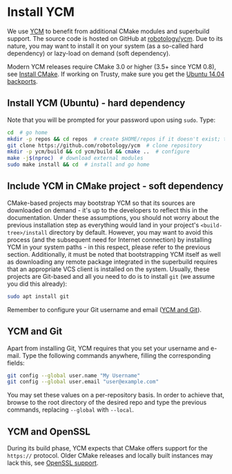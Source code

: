 # Install YCM

We use [YCM](http://robotology.github.io/ycm/gh-pages/git-master/index.html) to benefit from additional CMake modules and superbuild support. The source code is hosted on GitHub at [robotology/ycm](https://github.com/robotology/ycm). Due to its nature, you may want to install it on your system (as a so-called hard dependency) or lazy-load on demand (soft dependency).

Modern YCM releases require CMake 3.0 or higher (3.5+ since YCM 0.8), see [Install CMake](install-cmake.md). If working on Trusty, make sure you get the [Ubuntu 14.04 backports](install-cmake.md#ubuntu-1404-backports).

## Install YCM (Ubuntu) - hard dependency

Note that you will be prompted for your password upon using `sudo`. Type:

```bash
cd  # go home
mkdir -p repos && cd repos  # create $HOME/repos if it doesn't exist; then, enter it
git clone https://github.com/robotology/ycm  # clone repository
mkdir -p ycm/build && cd ycm/build && cmake ..  # configure
make -j$(nproc)  # download external modules
sudo make install && cd  # install and go home
```

## Include YCM in CMake project - soft dependency

CMake-based projects may bootstrap YCM so that its sources are downloaded on demand - it's up to the developers to reflect this in the documentation. Under these assumptions, you should not worry about the previous installation step as everything would land in your project's `<build-tree>/install` directory by default. However, you may want to avoid this process (and the subsequent need for Internet connection) by installing YCM in your system paths - in this respect, please refer to the previous section. Additionally, it must be noted that bootstrapping YCM itself as well as downloading any remote package integrated in the superbuild requires that an appropriate VCS client is installed on the system. Usually, these projects are Git-based and all you need to do is to install `git` (we assume you did this already):

```bash
sudo apt install git
```

Remember to configure your Git username and email ([YCM and Git](#ycm-and-git)).

## YCM and Git

Apart from installing Git, YCM requires that you set your username and e-mail. Type the following commands anywhere, filling the corresponding fields:

```bash
git config --global user.name "My Username"
git config --global user.email "user@example.com"
```

You may set these values on a per-repository basis. In order to achieve that, browse to the root directory of the desired repo and type the previous commands, replacing `--global` with `--local`.

## YCM and OpenSSL

During its build phase, YCM expects that CMake offers support for the `https://` protocol. Older CMake releases and locally built instances may lack this, see [OpenSSL support](install-cmake.md#openssl-support).
